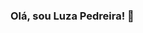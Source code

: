 ### Olá, sou Luza Pedreira! 👋

<!--
**Luzapedreira/Luzapedreira** is a ✨ _special_ ✨ repository because its `README.md` (this file) appears on your GitHub profile.

Here are some ideas to get you started:

- 🔭 Estudante no BootCamp da Laboratoria;
- 🌱 I’m currently learning about full stack web development;
- 👯 CSS
- 🤔 JavaScript
- 💬 HTML
- 📫 Git/GitHub
- 😄 Pronouns: ...
- ⚡ Fun fact: ...
-->

